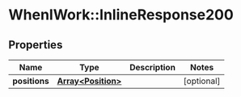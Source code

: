 # WhenIWork::InlineResponse200

## Properties
Name | Type | Description | Notes
------------ | ------------- | ------------- | -------------
**positions** | [**Array&lt;Position&gt;**](Position.md) |  | [optional] 


